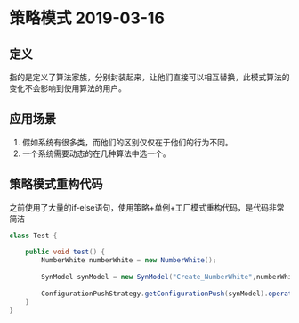 # 策略模式 2019-03-16

## 定义
指的是定义了算法家族，分别封装起来，让他们直接可以相互替换，此模式算法的变化不会影响到使用算法的用户。


## 应用场景
1. 假如系统有很多类，而他们的区别仅仅在于他们的行为不同。
2. 一个系统需要动态的在几种算法中选一个。

## 策略模式重构代码
之前使用了大量的if-else语句，使用策略+单例+工厂模式重构代码，是代码非常简洁
```java
class Test {
    
    public void test() {
        NumberWhite numberWhite = new NumberWhite();
            
        SynModel synModel = new SynModel("Create_NumberWhite",numberWhite);
            
        ConfigurationPushStrategy.getConfigurationPush(synModel).operate(synModel);
    }
}
```


